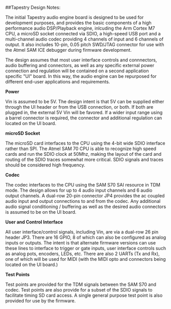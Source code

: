 ##Tapestry Design Notes:

The initial Tapestry audio engine board is designed to be used for development purposes, and provides the basic components
of a high performance audio DSP/Playback engine, inlcuding the Arm Cortex M7 CPU, a microSD socket connected via SDIO, a
high-speed USB port and a multi-channel audio codec providing 4 channels of input and 6 channels of output. It also includes
10-pin, 0.05 pitch SWD/JTAG connector for use with the Atmel SAM ICE debugger during firmware development.

The design assumes that most user interface controls and connnectors, audio buffering and connectors, as well as any specific
external power connection and regulation will be contained on a second application specific "UI" board. In this way, the audio
engine can be repurposed for different end-user applications and requirements.

**Power**

Vin is assumed to be 5V. The design intent is that 5V can be supplied either through the UI header or from the USB
connection, or both. If both are plugged in, the external 5V Vin will be favored. If a wider input range using a barrel
connector is required, the connector and additional regulation can located on the UI board.

**microSD Socket**

The microSD card interfaces to the CPU using the 4-bit wide SDIO interface rather than SPI. The Atmel SAM 70 CPU is able
to recognize high speed cards and run the SDIO clock at 50Mhz, making the layout of the card and routing of the SDIO traces
somewhat more critical. SDIO signals and traces should be considered high frequency.

**Codec**

The codec interfaces to the CPU using the SAM S70 SAI resource in TDM mode. The design allows for up to 4 audio input
channels and 6 audio output channels.  A dual-row 20-pin connector JP4 provides the ac coupled audio input and output
connections to and from the codec. Any additional audio signal conditioning / buffering as well as the desired audio
connectors is assumed to be on the UI board.

**User and Control Interface**

All user interface/control signals, including Vin, are via a dual-row 26 pin header JP3. There are 16 GPIO, 8 of which
can also be configured as analog inputs or outputs. The intent is that alternate firmware versions can use these lines to
interface to trigger or gate inputs, user interface controls such as analog pots, encoders, LEDs, etc. There are also 2 UARTs
(Tx and Rx), one of which will be used for MIDI (with the MIDI opto and connectors being located on the UI board.)

**Test Points**

Test points are provided for the TDM signals between the SAM S70 and codec. Test points are also provide for a subset of
the SDIO signals to facilitate timing SD card access. A single general purpose test point is also provided for use by the
firmware.